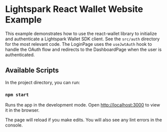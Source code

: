 # Lightspark React Wallet Website Example

This example demonstrates how to use the react-wallet library to initialize and authenticate a Lightspark Wallet SDK client. See the `src/auth` directory for the most relevant code. The LoginPage uses the `useJwtAuth` hook to handle the OAuth flow and redirects to the DashboardPage when the user is authenticated.

## Available Scripts

In the project directory, you can run:

### `npm start`

Runs the app in the development mode.
Open [http://localhost:3000](http://localhost:3000) to view it in the browser.

The page will reload if you make edits.
You will also see any lint errors in the console.
